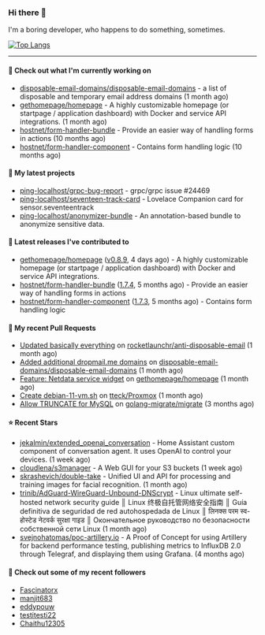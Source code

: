 ### Hi there 👋

I'm a boring developer, who happens to do something, sometimes.

[![Top Langs](https://github-readme-stats.vercel.app/api/top-langs/?username=ping-localhost&langs_count=8&theme=dracula&layout=compact)](https://github.com/anuraghazra/github-readme-stats)

---
#### 👷 Check out what I'm currently working on

- [disposable-email-domains/disposable-email-domains](https://github.com/disposable-email-domains/disposable-email-domains) - a list of disposable and temporary email address domains (1 month ago)
- [gethomepage/homepage](https://github.com/gethomepage/homepage) - A highly customizable homepage (or startpage / application dashboard) with Docker and service API integrations. (1 month ago)
- [hostnet/form-handler-bundle](https://github.com/hostnet/form-handler-bundle) - Provide an easier way of handling forms in actions (10 months ago)
- [hostnet/form-handler-component](https://github.com/hostnet/form-handler-component) - Contains form handling logic (10 months ago)



#### 🌱 My latest projects

- [ping-localhost/grpc-bug-report](https://github.com/ping-localhost/grpc-bug-report) - grpc/grpc issue #24469
- [ping-localhost/seventeen-track-card](https://github.com/ping-localhost/seventeen-track-card) - Lovelace Companion card for sensor.seventeentrack
- [ping-localhost/anonymizer-bundle](https://github.com/ping-localhost/anonymizer-bundle) - An annotation-based bundle to anonymize sensitive data.



#### 🔭 Latest releases I've contributed to

- [gethomepage/homepage](https://github.com/gethomepage/homepage) ([v0.8.9](https://github.com/gethomepage/homepage/releases/tag/v0.8.9), 4 days ago) - A highly customizable homepage (or startpage / application dashboard) with Docker and service API integrations.
- [hostnet/form-handler-bundle](https://github.com/hostnet/form-handler-bundle) ([1.7.4](https://github.com/hostnet/form-handler-bundle/releases/tag/1.7.4), 5 months ago) - Provide an easier way of handling forms in actions
- [hostnet/form-handler-component](https://github.com/hostnet/form-handler-component) ([1.7.3](https://github.com/hostnet/form-handler-component/releases/tag/1.7.3), 5 months ago) - Contains form handling logic



#### 🔨 My recent Pull Requests

- [Updated basically everything](https://github.com/rocketlaunchr/anti-disposable-email/pull/3) on [rocketlaunchr/anti-disposable-email](https://github.com/rocketlaunchr/anti-disposable-email) (1 month ago)
- [Added additional dropmail.me domains](https://github.com/disposable-email-domains/disposable-email-domains/pull/446) on [disposable-email-domains/disposable-email-domains](https://github.com/disposable-email-domains/disposable-email-domains) (1 month ago)
- [Feature: Netdata service widget](https://github.com/gethomepage/homepage/pull/2672) on [gethomepage/homepage](https://github.com/gethomepage/homepage) (1 month ago)
- [Create debian-11-vm.sh](https://github.com/tteck/Proxmox/pull/2355) on [tteck/Proxmox](https://github.com/tteck/Proxmox) (1 month ago)
- [Allow TRUNCATE for MySQL](https://github.com/golang-migrate/migrate/pull/1010) on [golang-migrate/migrate](https://github.com/golang-migrate/migrate) (3 months ago)



#### ⭐ Recent Stars

- [jekalmin/extended_openai_conversation](https://github.com/jekalmin/extended_openai_conversation) - Home Assistant custom component of conversation agent. It uses OpenAI to control your devices. (1 week ago)
- [cloudlena/s3manager](https://github.com/cloudlena/s3manager) - A Web GUI for your S3 buckets (1 week ago)
- [skrashevich/double-take](https://github.com/skrashevich/double-take) - Unified UI and API for processing and training images for facial recognition. (1 month ago)
- [trinib/AdGuard-WireGuard-Unbound-DNScrypt](https://github.com/trinib/AdGuard-WireGuard-Unbound-DNScrypt) - Linux ultimate self-hosted network security guide ║ Linux 终极自托管网络安全指南 ║ Guía definitiva de seguridad de red autohospedada de Linux ║ लिनक्स परम स्व-होस्टेड नेटवर्क सुरक्षा गाइड ║ Окончательное руководство по безопасности собственной сети Linux (1 month ago)
- [svejnohatomas/poc-artillery.io](https://github.com/svejnohatomas/poc-artillery.io) - A Proof of Concept for using Artillery for backend performance testing, publishing metrics to InfluxDB 2.0 through Telegraf, and displaying them using Grafana. (4 months ago)



#### 👯 Check out some of my recent followers

- [Fascinatorx](https://github.com/Fascinatorx)
- [manjit683](https://github.com/manjit683)
- [eddypouw](https://github.com/eddypouw)
- [testitesti22](https://github.com/testitesti22)
- [Chaithu12305](https://github.com/Chaithu12305)

